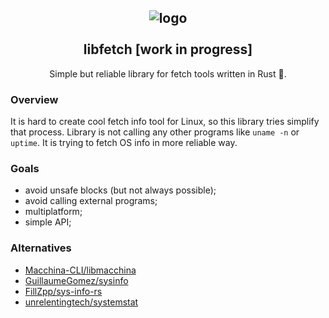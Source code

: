<h2 align="center">
  <img alt="logo" src="https://user-images.githubusercontent.com/43048524/154870178-f8a20dac-7ff6-4332-8724-4c689ac03d4f.png" ></br></br>
  libfetch [work in progress]
</h2>

<p align="center">
  Simple but reliable library for fetch tools written in Rust 🦀.
</p>
  
 
### Overview
It is hard to create cool fetch info tool for Linux, so this library tries simplify that process.
Library is not calling any other programs like `uname -n` or `uptime`. It is trying to fetch OS
info in more reliable way.

### Goals
- avoid unsafe blocks (but not always possible);
- avoid calling external programs;
- multiplatform;
- simple API;

### Alternatives
- <a href="https://github.com/Macchina-CLI/libmacchina">Macchina-CLI/libmacchina</a>
- <a href="https://github.com/GuillaumeGomez/sysinfo">GuillaumeGomez/sysinfo</a>
- <a href="https://github.com/FillZpp/sys-info-rs">FillZpp/sys-info-rs</a>
- <a href="https://github.com/unrelentingtech/systemstat">unrelentingtech/systemstat</a>
